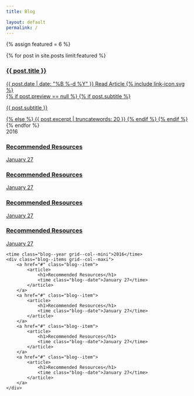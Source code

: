 ```yaml
---
title: Blog

layout: default
permalink: /
---
```

{% assign featured = 6 %}
<section class="featured grid">
	{% for post in site.posts limit:featured %}
	<a href="{{ post.url }}" class="featured--tile"{% if post.preview %} style="background-image:url({{ post.preview }});"{% endif %}>
		<article class="featured--content">
			<h1>{{ post.title }}</h1>
			<div class="featured--meta">
				<time class="featured--meta--date">{{ post.date | date: "%B %-d %Y" }}</time>
				<span class="featured--meta--prompt caps">Read Article {% include link-icon.svg %}</span>
			</div>
			{% if post.preview == null %}
				{% if post.subtitle %}
					<p>{{ post.subtitle }}</p>
				{% else %}
					{{ post.excerpt | truncatewords: 20 }}
				{% endif %}
			{% endif %}
		</article>
	</a>
	{% endfor %}
</section>

<section class="blog grid">
	<time class="blog--year grid--col--mini">2016</time>
	<div class="blog--items grid--col--maxi">
		<a href="#" class="blog--item">
			<article>
				<h1>Recommended Resources</h1>
				<time class="blog--date">January 27</time>
			</article>
		</a>
		<a href="#" class="blog--item">
			<article>
				<h1>Recommended Resources</h1>
				<time class="blog--date">January 27</time>
			</article>
		</a>
		<a href="#" class="blog--item">
			<article>
				<h1>Recommended Resources</h1>
				<time class="blog--date">January 27</time>
			</article>
		</a>
		<a href="#" class="blog--item">
			<article>
				<h1>Recommended Resources</h1>
				<time class="blog--date">January 27</time>
			</article>
		</a>
	</div>

	<time class="blog--year grid--col--mini">2016</time>
	<div class="blog--items grid--col--maxi">
		<a href="#" class="blog--item">
			<article>
				<h1>Recommended Resources</h1>
				<time class="blog--date">January 27</time>
			</article>
		</a>
		<a href="#" class="blog--item">
			<article>
				<h1>Recommended Resources</h1>
				<time class="blog--date">January 27</time>
			</article>
		</a>
		<a href="#" class="blog--item">
			<article>
				<h1>Recommended Resources</h1>
				<time class="blog--date">January 27</time>
			</article>
		</a>
		<a href="#" class="blog--item">
			<article>
				<h1>Recommended Resources</h1>
				<time class="blog--date">January 27</time>
			</article>
		</a>
	</div>
</section>